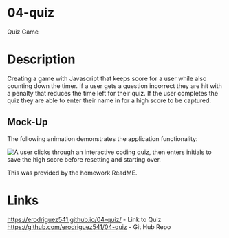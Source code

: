 # 04-quiz
Quiz Game

# Description
Creating a game with Javascript that keeps score for a user while also counting down the timer.  If a user gets a question incorrect they are hit with a penalty that reduces the time left for their quiz.  If the user completes the quiz they are able to enter their name in for a high score to be captured.


## Mock-Up

The following animation demonstrates the application functionality:

![A user clicks through an interactive coding quiz, then enters initials to save the high score before resetting and starting over.](./Assets/04-web-apis-homework-demo.gif)

This was provided by the homework ReadME.
# Links

https://erodriguez541.github.io/04-quiz/ - Link to Quiz
https://github.com/erodriguez541/04-quiz - Git Hub Repo